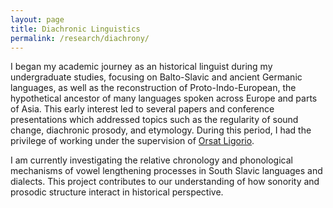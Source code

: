```yaml
---
layout: page
title: Diachronic Linguistics
permalink: /research/diachrony/
---
```


I began my academic journey as an historical linguist during my undergraduate studies, focusing on Balto-Slavic and ancient Germanic languages, as well as the reconstruction of Proto-Indo-European, the hypothetical ancestor of many languages spoken across Europe and parts of Asia. This early interest led to several papers and conference presentations which addressed topics such as the regularity of sound change, diachronic prosody, and etymology. During this period, I had the privilege of working under the supervision of [Orsat Ligorio](https://ligor.io/resume).

I am currently investigating the relative chronology and phonological mechanisms of vowel lengthening processes in South Slavic languages and dialects. This project contributes to our understanding of how sonority and prosodic structure interact in historical perspective.
